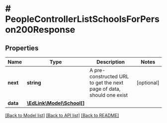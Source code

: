 # # PeopleControllerListSchoolsForPerson200Response

## Properties

Name | Type | Description | Notes
------------ | ------------- | ------------- | -------------
**next** | **string** | A pre-constructed URL to get the next page of data, should one exist | [optional]
**data** | [**\EdLink\Model\School[]**](School.md) |  |

[[Back to Model list]](../../README.md#models) [[Back to API list]](../../README.md#endpoints) [[Back to README]](../../README.md)

